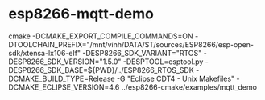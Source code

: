 # esp8266-mqtt-demo
cmake -DCMAKE_EXPORT_COMPILE_COMMANDS=ON -DTOOLCHAIN_PREFIX="/mnt/vinh/DATA/ST/sources/ESP8266/esp-open-sdk/xtensa-lx106-elf" -DESP8266_SDK_VARIANT="RTOS" -DESP8266_SDK_VERSION="1.5.0" -DESPTOOL=esptool.py -DESP8266_SDK_BASE=${PWD}/../ESP8266_RTOS_SDK -DCMAKE_BUILD_TYPE=Release -G "Eclipse CDT4 - Unix Makefiles" -DCMAKE_ECLIPSE_VERSION=4.6 ../esp8266-cmake/examples/mqtt_demo
